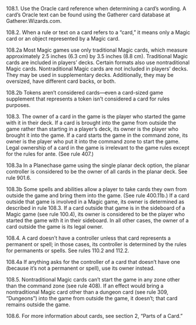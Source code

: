 108.1. Use the Oracle card reference when determining a card’s wording. A card’s Oracle text can be found using the Gatherer card database at Gatherer.Wizards.com.

108.2. When a rule or text on a card refers to a “card,” it means only a Magic card or an object represented by a Magic card.

108.2a Most Magic games use only traditional Magic cards, which measure approximately 2.5 inches (6.3 cm) by 3.5 inches (8.8 cm). Traditional Magic cards are included in players’ decks. Certain formats also use nontraditional Magic cards. Nontraditional Magic cards are not included in players’ decks. They may be used in supplementary decks. Additionally, they may be oversized, have different card backs, or both.

108.2b Tokens aren’t considered cards—even a card-sized game supplement that represents a token isn’t considered a card for rules purposes.

108.3. The owner of a card in the game is the player who started the game with it in their deck. If a card is brought into the game from outside the game rather than starting in a player’s deck, its owner is the player who brought it into the game. If a card starts the game in the command zone, its owner is the player who put it into the command zone to start the game. Legal ownership of a card in the game is irrelevant to the game rules except for the rules for ante. (See rule 407.)

108.3a In a Planechase game using the single planar deck option, the planar controller is considered to be the owner of all cards in the planar deck. See rule 901.6.

108.3b Some spells and abilities allow a player to take cards they own from outside the game and bring them into the game. (See rule 400.11b.) If a card outside that game is involved in a Magic game, its owner is determined as described in rule 108.3. If a card outside that game is in the sideboard of a Magic game (see rule 100.4), its owner is considered to be the player who started the game with it in their sideboard. In all other cases, the owner of a card outside the game is its legal owner.

108.4. A card doesn’t have a controller unless that card represents a permanent or spell; in those cases, its controller is determined by the rules for permanents or spells. See rules 110.2 and 112.2.

108.4a If anything asks for the controller of a card that doesn’t have one (because it’s not a permanent or spell), use its owner instead.

108.5. Nontraditional Magic cards can’t start the game in any zone other than the command zone (see rule 408). If an effect would bring a nontraditional Magic card other than a dungeon card (see rule 309, “Dungeons”) into the game from outside the game, it doesn’t; that card remains outside the game.

108.6. For more information about cards, see section 2, “Parts of a Card.”